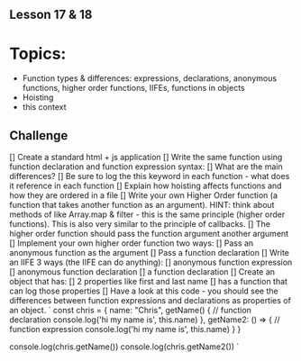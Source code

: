 ## Lesson 17 & 18

# Topics:

- Function types & differences: expressions, declarations, anonymous functions, higher order functions, IIFEs, functions in objects
- Hoisting
- this context

## Challenge

[] Create a standard html + js application
[] Write the same function using function declaration and function expression syntax:
[] What are the main differences?
[] Be sure to log the this keyword in each function - what does it reference in each function
[] Explain how hoisting affects functions and how they are ordered in a file
[] Write your own Higher Order function (a function that takes another function as an argument). HINT: think about methods of like Array.map & filter - this is the same principle (higher order functions). This is also very similar to the principle of callbacks.
[] The higher order function should pass the function argument another argument
[] Implement your own higher order function two ways:
[] Pass an anonymous function as the argument
[] Pass a function declaration
[] Write an IIFE 3 ways (the IIFE can do anything):
[] anonymous function expression
[] anonymous function declaration
[] a function declaration
[] Create an object that has:
[] 2 properties like first and last name
[] has a function that can log those properties
[] Have a look at this code - you should see the differences between function expressions and declarations as properties of an object.
` const chris = {
name: "Chris",
getName() { // function declaration
console.log('hi my name is', this.name)
},
getName2: () => { // function expression
console.log('hi my name is', this.name)
}
}

console.log(chris.getName())
console.log(chris.getName2())
`
